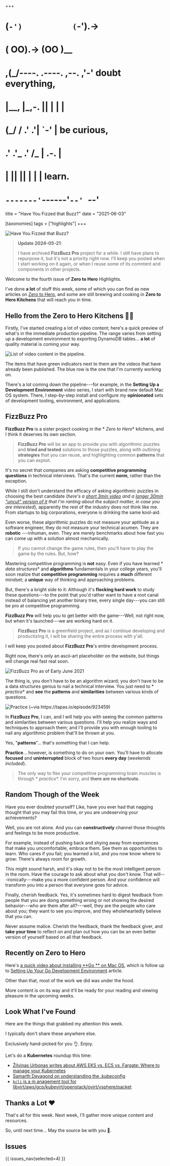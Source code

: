 +++
#   (`-')           (`-').->
#   ( OO).->        (OO )__
# ,(_/----. .----. ,--. ,'-' doubt everything,
# |__,    |\_,-.  ||  | |  |
#  (_/   /    .' .'|  `-'  | be curious,
#  .'  .'_  .'  /_ |  .-.  |
# |       ||      ||  | |  | learn.
# `-------'`------'`--' `--'

title = "Have You Fizzed that Buzz?"
date = "2021-06-03"

[taxonomies]
tags = ["highlights"]
+++

![Have You Fizzed that Buzz?](/images/size/w1200/2024/03/data-structure.png)

> **Update 2024-05-21**:
> 
> I have archived **FizzBuzz Pro** project for a while. I still have plans
> to repurpose it, but it's not a priority right now. I'll keep you posted
> when I start working on it again, or when I reuse some of its comntent
> and components in other projects.

Welcome to the fourth issue of **Zero to Hero** Highlights.

I've done **a lot** of stuff this week, some of which you can find as new
articles on [Zero to Hero](https://www.zerotoherro.dev/), and some are still
brewing and cooking in **Zero to Hero Kitchens** that will reach you in time.

## Hello from the **Zero to Hero** Kitchens 👩‍🍳

Firstly, I've started creating a lot of video content; here's a quick preview of
what's in the immediate production pipeline. The range varies from setting up a
development environment to exporting DynamoDB tables... **a lot** of quality
material is coming your way.

![List of video content in the pipeline.](/images/2021/06/Screen-Shot-2021-06-03-at-7.30.56-PM.png)

The items that have green indicators next to them are the videos that have
already been published. The blue row is the one that I'm currently working on.

There's a lot coming down the pipeline---for example, in the **Setting Up a
Development Environment** video series, I start with brand new default Mac OS
system. There, I step-by-step install and configure my **opinionated** sets of
development tooling, environment, and applications.

## FizzBuzz Pro

**FizzBuzz Pro** is a sister project cooking in the *
*Zero to Hero** kitchens, and I think it deserves its own section.

> **FizzBuzz Pro** will be an app to provide you with algorithmic puzzles and
> **tried and tested** solutions to those puzzles, along with outlining
> **strategies** that you can reuse, and highlighting common **patterns** that 
> you can exploit.

It's no secret that companies are asking **competitive programming questions**
in technical interviews. That's the current **norm**, rather than the exception.

While I still don't understand the efficacy of asking algorithmic puzzles in
choosing the best candidate (*here's a [short 3min
video](https://vimeo.com/557079474/7810c8a850) and a [longer 30min "uncut"
version of it](https://vimeo.com/556452479/94cdf5a8f1) that I'm ranting about
the subject matter, in case you are interested*), apparently the rest of the
industry does not think like me. From startups to big corporations, everyone is
drinking the same kool-aid.

Even worse, these algorithmic puzzles do not measure your aptitude as a software
engineer, they do not measure your technical acumen. They are **robotic**
---inhuman, even. They are merely benchmarks about how fast you can come up with
a solution almost mechanically.

> If you cannot change the game rules, then you'll have to play the game by the
> rules. But, how?

Mastering competitive programming is **not** easy. Even if you have learned *
*data structures** and **algorithms** fundamentals in your college years, you'll
soon realize that **competitive programming** requires a **much** different
mindset; a **unique** way of thinking and approaching problems.

But, there's a bright side to it: Although it's **flocking hard work** to study
these questions---to the point that you'd rather want to have a root canal
instead of balancing yet another binary tree, every single day---you can still
be pro at competitive programming.

**FizzBuzz Pro** will help you to get better with the
game---Well, not right now, but when it's launched---we are working hard on it.

> **FizzBuzz Pro** is a greenfield project, and as I continue developing and
> productizing it, I will be sharing the entire process with y'all.

I will keep you posted about **FizzBuzz Pro**'s entire development process.

Right now, there's only an ascii-art placeholder on the website, but things will
change real fast real soon.

![FizzBuzz Pro as of Early June 2021](/images/2021/06/Screen-Shot-2021-06-03-at-8.13.38-AM.png)

The thing is, you don't have to be an algorithm wizard; you don't have to be a
data structures genius to nail a technical interview. You just need to *
*practice** and **see** the **patterns** and **similarities** between various
kinds of questions.

![Practice (~via https://tapas.io/episode/923459)](/images/2021/06/practice.jpg)

In **FizzBuzz Pro**, I can, and I will help you with
seeing the common patterns and similarities between various questions. I'll help
you realize ways and techniques to approach them; and I'll provide you with
enough tooling to nail any algorithmic problem that'll be thrown at you.

Yes, "**patterns**"... that's something that I can help.

**Practice**... however, is something to do on your own. You'll have to allocate
**focused** and **uninterrupted** block of two hours **every day** (*weekends
included*).

> The only way to flex your competitive programming brain muscles is through *
*practice**. I'm sorry, and **there are no shortcuts**.

## Random Though of the Week

Have you ever doubted yourself? Like, have you ever had that nagging thought
that you may fail this time, or you are undeserving your achievements?

Well, you are not alone. And you can **constructively** channel those thoughts
and feelings to be more productive.

For example, instead of pushing back and shying away from experiences that make
you uncomfortable, embrace them. See them as opportunities to learn. Who cares
if you fail; you learned a lot, and you now know where to grow: There's always
room for growth.

This might sound harsh, and it's okay not to be the most intelligent person in
the room. Have the courage to ask about what you don't know. That
will---ironically---make you a more confident person. And your confidence will
transform you into a person that everyone goes for advice.

Finally, cherish feedback. Yes, it's sometimes hard to digest feedback from
people that you are doing something wrong or not showing the desired
behavior---who are them after all?---well, they are the people who care about
you; they want to see you improve, and they wholeheartedly believe that you can.

Never assume malice. Cherish the feedback, thank the feedback giver, and **take
your time** to reflect on and plan out how you can be an even better version of
yourself based on all that feedback.

## Recently on **Zero to Hero**

Here's [a quick video about installing **Go
** on Mac OS](@/vadideki-geyik/geyik-academy/go101/installing-go-on-mac-os.md), 
which is follow up to [Setting Up Your Go Development 
Environment](@/vadideki-geyik/geyik-academy/go101/go-setup.md)
article.

Other than that, most of the work we did was under the hood.

More content is on its way and it'll be ready for your reading and viewing
pleasure in the upcoming weeks.

## Look What I've Found

Here are the things that grabbed my attention this week.

I typically don't share these anywhere else.

Exclusively hand-picked for you 👌. Enjoy.

Let's do a **Kubernetes** roundup this time:

* [Žilvinas Urbonas writes about AWS EKS vs. ECS vs. Fargate: Where to manage your Kubernetes](https://cast.ai/blog/aws-eks-vs-ecs-vs-fargate-where-to-manage-your-kubernetes/)
* [Samarth Deyagond on understanding the .kubeconfig](https://medium.com/the-phi/understanding-the-kubeconfig-3ef43e8716d)
* [`kcli` is a m anagement tool for libvirt/aws/gcp/kubevirt/openstack/ovirt/vsphere/packet](https://github.com/karmab/kcli)

Thanks a Lot ❤️
---------------

That's all for this week. Next week, I'll gather more unique content and
resources.

So, until next time... May the source be with you 🦄.

## Issues

{{ issues_nav(selected=4) }}